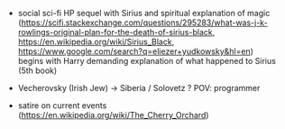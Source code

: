 
- social sci-fi HP sequel with Sirius and spiritual explanation of magic  
 (https://scifi.stackexchange.com/questions/295283/what-was-j-k-rowlings-original-plan-for-the-death-of-sirius-black, 
  https://en.wikipedia.org/wiki/Sirius_Black, https://www.google.com/search?q=eliezer+yudkowsky&hl=en)  
  begins with Harry demanding explanation of what happened to Sirius (5th book)  
  
- Vecherovsky (Irish Jew) -> Siberia / Solovetz ? POV: programmer  
  
- satire on current events (https://en.wikipedia.org/wiki/The_Cherry_Orchard)  
  